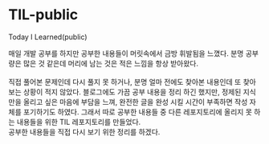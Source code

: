 # TIL-public
Today I Learned(public)


매일 개발 공부를 하지만 공부한 내용들이 머릿속에서 금방 휘발됨을 느꼈다.   분명 공부량은 많은 것 같은데 머리에 남는 것은 적은 느낌을 항상 받아왔다.   
<br/>
직접 풀어본 문제인데 다시 풀지 못 하거나, 분명 얼마 전에도 찾아본 내용인데 또 찾아보는 상황이 적지 않았다.
블로그에도 가끔 공부 내용을 정리 하긴 했지만, 정제된 지식만을 올리고 싶은 마음에 부담을 느껴, 완전한 글을 완성 시킬 시간이 부족하면 작성 자체를 포기하기도 하였다. 
그래서 따로 공부한 내용들 중 다른 레포지토리에 올리지 못 하는 내용들을 위한 TIL 레포지토리를 만들었다.    
공부한 내용들을 직접 다시 보기 위한 정리를 하겠다.
